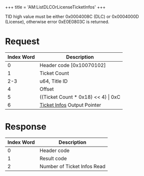 +++
title = 'AM:ListDLCOrLicenseTicketInfos'
+++

TID high value must be either 0x0004008C (DLC) or 0x0004000D (License),
otherwise error 0xE0E0803C is returned.

# Request

| Index Word | Description                                                                       |
|------------|-----------------------------------------------------------------------------------|
| 0          | Header code \[0x10070102\]                                                        |
| 1          | Ticket Count                                                                      |
| 2-3        | u64, Title ID                                                                     |
| 4          | Offset                                                                            |
| 5          | ((Ticket Count \* 0x18) \<\< 4) \| 0xC                                            |
| 6          | [Ticket Infos](Application_Manager_Services#TicketInfo "wikilink") Output Pointer |

# Response

| Index Word | Description                 |
|------------|-----------------------------|
| 0          | Header code                 |
| 1          | Result code                 |
| 2          | Number of Ticket Infos Read |